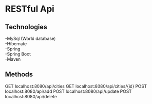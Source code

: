 # RESTful Api


## Technologies
-MySql (World database)<br />
-Hibernate<br />
-Spring<br />
-Spring Boot<br />
-Maven<br />

## Methods

GET localhost:8080/api/cities
GET localhost:8080/api/cities/{id}
POST localhost:8080/api/add
POST localhost:8080/api/update
POST localhost:8080/api/delete
